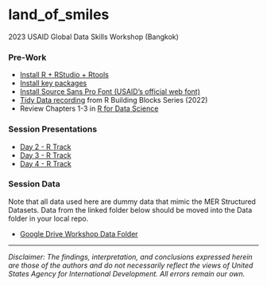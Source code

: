 # land_of_smiles
2023 USAID Global Data Skills Workshop (Bangkok)

### Pre-Work
  - [Install R + RStudio + Rtools](https://usaid-oha-si.github.io/reference/r_setup/r_setup.html)
  - [Install key packages](https://usaid-oha-si.github.io/reference/base_packages/base_packages.html)
  - [Install Source Sans Pro Font (USAID’s official web font)](https://usaid-oha-si.github.io/reference/typeface_setup/typeface_setup.html)
  - [Tidy Data recording](https://drive.google.com/file/d/1o8PpgCUlRBLB05JS5IbZvtnzsxZh-uQq/view?usp=sharing) from R Building Blocks Series (2022)
  - Review Chapters 1-3 in [R for Data Science](https://r4ds.hadley.nz/intro.html)

### Session Presentations
  - [Day 2 - R Track](https://docs.google.com/presentation/d/1MIsiCuFG5mi81QaC7Zaovnu1Ya6llpLZuQXwyZYnRW8/edit?usp=sharing)
  - [Day 3 - R Track](https://docs.google.com/presentation/d/1GAqvDQypcxqn9BySZ4DjG4cCPBa32aooVB_KH8nr32w/edit?usp=sharing)
  - [Day 4 - R Track](https://docs.google.com/presentation/d/1E7A8PvA5NhTx_GWvZdtD-A4jtiaAKmr8yxraOzkuqQw/edit?usp=sharing)

### Session Data
Note that all data used here are dummy data that mimic the MER Structured Datasets. Data from the linked folder below should be moved into the Data folder in your local repo.
  - [Google Drive Workshop Data Folder](https://drive.google.com/drive/folders/1Dmo7NqtBCbexsaq6XpkN1MZlTn-s2Jkz)
  
---

*Disclaimer: The findings, interpretation, and conclusions expressed herein are those of the authors and do not necessarily reflect the views of United States Agency for International Development. All errors remain our own.*